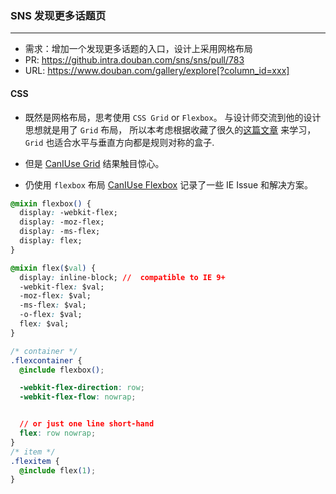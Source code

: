 ### SNS 发现更多话题页

---

- 需求：增加一个发现更多话题的入口，设计上采用网格布局
- PR: https://github.intra.douban.com/sns/sns/pull/783 
- URL: https://www.douban.com/gallery/explore[?column_id=xxx]

#### CSS
- 既然是网格布局，思考使用 `CSS Grid` or `Flexbox`。
与设计师交流到他的设计思想就是用了 `Grid` 布局，
所以本考虑根据收藏了很久的[这篇文章](http://gridbyexample.com/) 来学习，
`Grid` 也适合水平与垂直方向都是规则对称的盒子.

- 但是 [CanIUse Grid](http://caniuse.com/#search=grid) 结果触目惊心。

- 仍使用 `flexbox` 布局
[CanIUse Flexbox](http://caniuse.com/#search=flexbox) 记录了一些 IE Issue 和解决方案。

```CSS
@mixin flexbox() {
  display: -webkit-flex;
  display: -moz-flex;
  display: -ms-flex;
  display: flex;
}

@mixin flex($val) {
  display: inline-block; //  compatible to IE 9+
  -webkit-flex: $val;
  -moz-flex: $val;
  -ms-flex: $val;
  -o-flex: $val;
  flex: $val;
}

/* container */
.flexcontainer {
  @include flexbox();

  -webkit-flex-direction: row;
  -webkit-flex-flow: nowrap;


  // or just one line short-hand
  flex: row nowrap;
}
/* item */
.flexitem {
  @include flex(1);
}
```






